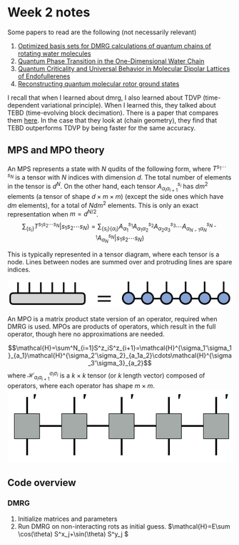 # Week 2 notes

Some papers to read are the following (not necessarily relevant)
1. [Optimized basis sets for DMRG calculations of quantum chains of
rotating water molecules](https://arxiv.org/pdf/2304.09410.pdf)
2. [Quantum Phase Transition in the One-Dimensional Water Chain](https://journals.aps.org/prl/pdf/10.1103/PhysRevLett.130.026201)
3. [Quantum Criticality and Universal Behavior in Molecular Dipolar Lattices of Endofullerenes](https://arxiv.org/pdf/2304.09404.pdf)
4. [Reconstructing quantum molecular rotor ground states](https://arxiv.org/pdf/2003.14273.pdf)

I recall that when I learned about dmrg, I also learned about TDVP (time-dependent variational principle). When I learned this, they talked about TEBD (time-evolving block decimation). There is a paper that compares them [here](https://arxiv.org/pdf/1906.09077.pdf). In the case that they look at (chain geometry), they find that TEBD outperforms TDVP by being faster for the same accuracy.


## MPS and MPO theory

An MPS represents a state with $N$ qudits of the following form, where $T^{s_1\cdots s_N}$ is a tensor with $N$ indices with dimension $d$. The total number of elements in the tensor is $d^N$. On the other hand, each tensor $A^{s_i}_{\alpha_i\alpha_{i+1}}$ has $dm^2$ elements (a tensor of shape $d\times m\times m$) (except the side ones which have $dm$ elements), for a total of $Ndm^2$ elements. This is only an exact representation when $m=d^{N/2}$.
$$\sum_{\{s_i\}} T^{s_1s_2\cdots s_N}|s_1s_2\cdots s_N\rangle =\sum_{\{s_i\}\{\alpha_i\}} A^{s_1}_{\alpha_1}A^{s_2}_{\alpha_1\alpha_2}A^{s_3}_{\alpha_2\alpha_3}\cdots A^{s_{N-1}}_{\alpha_{N-1}\alpha_N}A^{s_N}_{\alpha_N}|s_1s_2\cdots s_N\rangle $$

This is typically represented in a tensor diagram, where each tensor is a node. Lines between nodes are summed over and protruding lines are spare indices.

![Alt text](mpstt_diagram.png)

An MPO is a matrix product state version of an operator, required when DMRG is used. MPOs are products of operators, which result in the full operator, though here no approximations are needed.

$$\mathcal{H}=\sum^N_{i=1}S^z_iS^z_{i+1}=\mathcal{H}^{\sigma_1'\sigma_1}_{a_1}\mathcal{H}^{\sigma_2'\sigma_2}_{a_1a_2}\cdots\mathcal{H}^{\sigma_3'\sigma_3}_{a_2}$$
where $\mathcal{H}^{\sigma_i\sigma_{i}}_{a_ia_{i+1}}$ is a $k\times k$ tensor (or $k$ length vector) composed of operators, where each operator has shape $m\times m$.
![Alt text](MPO.png)


## Code overview

### DMRG

1. Initialize matrices and parameters
1. Run DMRG on non-interacting rots as initial guess. $\mathcal{H}=E\sum \cos(\theta) S^x_j+\sin(\theta) S^y_j $